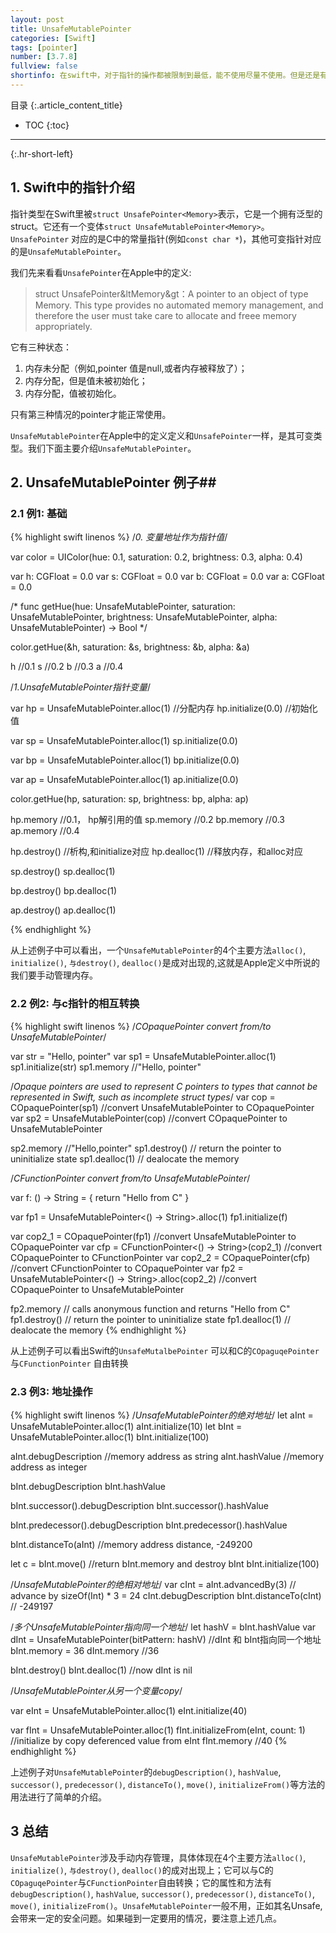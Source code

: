 ```yaml
---
layout: post
title: UnsafeMutablePointer
categories: [Swift]
tags: [pointer]
number: [3.7.8]
fullview: false
shortinfo: 在swift中，对于指针的操作都被限制到最低，能不使用尽量不使用。但是还是有一些场合需要我们使用指针。Swift处理指针主要是UnsafePointer和其可变类UnsafeMutablePointer。本文主要介绍它们的用法。
---
```

目录
{:.article_content_title}


* TOC
{:toc}

---
{:.hr-short-left}

## 1. Swift中的指针介绍 ##


指针类型在Swift里被`struct UnsafePointer<Memory>`表示，它是一个拥有泛型的struct。它还有一个变体`struct UnsafeMutablePointer<Memory>`。`UnsafePointer` 对应的是C中的常量指针(例如`const char *`)，其他可变指针对应的是`UnsafeMutablePointer`。

我们先来看看`UnsafePointer`在Apple中的定义:

>struct UnsafePointer&ltMemory&gt：A pointer to an object of type Memory. This type provides no automated memory management, and therefore the user must take care to allocate and freee memory appropriately. 

它有三种状态：

1. 内存未分配（例如,pointer 值是null,或者内存被释放了）；
2. 内存分配，但是值未被初始化；
3. 内存分配，值被初始化。

只有第三种情况的pointer才能正常使用。


`UnsafeMutablePointer`在Apple中的定义定义和`UnsafePointer`一样，是其可变类型。我们下面主要介绍`UnsafeMutablePointer`。


## 2. UnsafeMutablePointer 例子##


### 2.1 例1: 基础 ###

{% highlight swift linenos %}
/*0. 变量地址作为指针值*/

var color = UIColor(hue: 0.1, saturation: 0.2, brightness: 0.3, alpha: 0.4)

var h: CGFloat = 0.0
var s: CGFloat = 0.0
var b: CGFloat = 0.0
var a: CGFloat = 0.0

/*
func getHue(hue: UnsafeMutablePointer<CGFloat>, saturation: UnsafeMutablePointer<CGFloat>, brightness: UnsafeMutablePointer<CGFloat>, alpha: UnsafeMutablePointer<CGFloat>) -> Bool
*/

color.getHue(&h, saturation: &s, brightness: &b, alpha: &a)

h   //0.1
s   //0.2
b   //0.3
a   //0.4

/*1.UnsafeMutablePointer<CGFloat>指针变量*/

var hp = UnsafeMutablePointer<CGFloat>.alloc(1) //分配内存
hp.initialize(0.0)                              //初始化值

var sp = UnsafeMutablePointer<CGFloat>.alloc(1) 
sp.initialize(0.0)                              

var bp = UnsafeMutablePointer<CGFloat>.alloc(1) 
bp.initialize(0.0)                              

var ap = UnsafeMutablePointer<CGFloat>.alloc(1) 
ap.initialize(0.0)                              

color.getHue(hp, saturation: sp, brightness: bp, alpha: ap)

hp.memory   //0.1， hp解引用的值
sp.memory   //0.2
bp.memory   //0.3
ap.memory   //0.4

hp.destroy()    //析构,和initialize对应
hp.dealloc(1)   //释放内存，和alloc对应

sp.destroy()
sp.dealloc(1)

bp.destroy()
bp.dealloc(1)

ap.destroy()
ap.dealloc(1)

{% endhighlight %}

从上述例子中可以看出，一个`UnsafeMutablePointer`的4个主要方法`alloc()`, `initialize()`, `与destroy()`, `dealloc()`是成对出现的,这就是Apple定义中所说的我们要手动管理内存。

### 2.2 例2: 与c指针的相互转换 ###
{% highlight swift linenos %}
/*COpaquePointer convert from/to UnsafeMutablePointer*/

var str = "Hello, pointer"
var sp1 = UnsafeMutablePointer<String>.alloc(1)
sp1.initialize(str)
sp1.memory  //"Hello, pointer"

/*Opaque pointers are used to represent C pointers to types that cannot be represented in Swift, 
such as incomplete struct types*/
var cop = COpaquePointer(sp1)               //convert UnsafeMutablePointer to COpaquePointer
var sp2 = UnsafeMutablePointer<String>(cop) //convert COpaquePointer to UnsafeMutablePointer

sp2.memory      //"Hello,pointer"
sp1.destroy()   // return the pointer to uninitialize state
sp1.dealloc(1)  // dealocate the memory

/*CFunctionPointer convert from/to UnsafeMutablePointer*/


var f: () -> String = {
    return "Hello from C"
}

var fp1 = UnsafeMutablePointer<() -> String>.alloc(1)
fp1.initialize(f)

var cop2_1 = COpaquePointer(fp1)                            //convert UnsafeMutablePointer to COpaquePointer
var cfp = CFunctionPointer<() -> String>(cop2_1)            //convert COpaquePointer to CFunctionPointer
var cop2_2 = COpaquePointer(cfp)                            //convert CFunctionPointer to COpaquePointer
var fp2 = UnsafeMutablePointer<() -> String>.alloc(cop2_2)  //convert COpaquePointer to UnsafeMutablePointer

fp2.memory      // calls anonymous function and returns "Hello from C"
fp1.destroy()   // return the pointer to uninitialize state
fp1.dealloc(1)  // dealocate the memory
{% endhighlight %}

从上述例子可以看出Swift的`UnsafeMutalbePointer` 可以和C的`COpaguqePointer`与`CFunctionPointer` 自由转换

### 2.3 例3: 地址操作 ###


{% highlight swift linenos %}
/*UnsafeMutablePointer的绝对地址*/
let aInt = UnsafeMutablePointer<Int>.alloc(1)
aInt.initialize(10)
let bInt = UnsafeMutablePointer<Int>.alloc(1)
bInt.initialize(100)

aInt.debugDescription               //memory address as string
aInt.hashValue                      //memory address as integer

bInt.debugDescription
bInt.hashValue

bInt.successor().debugDescription
bInt.successor().hashValue

bInt.predecessor().debugDescription
bInt.predecessor().hashValue

bInt.distanceTo(aInt)               //memory address distance, -249200

let c = bInt.move()                 //return bInt.memory and destroy bInt
bInt.initialize(100)


/*UnsafeMutablePointer的绝相对地址*/
var cInt = aInt.advancedBy(3)       // advance by sizeOf(Int) * 3 = 24
cInt.debugDescription
bInt.distanceTo(cInt)               // -249197


/*多个UnsafeMutablePointer指向同一个地址*/
let hashV = bInt.hashValue
var dInt = UnsafeMutablePointer<Int>(bitPattern: hashV) //dInt 和 bInt指向同一个地址
bInt.memory = 36
dInt.memory         //36

bInt.destroy()
bInt.dealloc(1)     //now dInt is nil


/*UnsafeMutablePointer从另一个变量copy*/

var eInt = UnsafeMutablePointer<Int>.alloc(1)
eInt.initialize(40)

var fInt = UnsafeMutablePointer<Int>.alloc(1)
fInt.initializeFrom(eInt, count: 1) //initialize by copy deferenced value from eInt
fInt.memory     //40
{% endhighlight %}

上述例子对`UnsafeMutablePointer`的`debugDescription()`, `hashValue`, `successor()`, `predecessor()`, `distanceTo()`, `move()`, `initializeFrom()`等方法的用法进行了简单的介绍。


## 3 总结 ##
`UnsafeMutablePointer`涉及手动内存管理，具体体现在4个主要方法`alloc()`, `initialize()`, `与destroy()`, `dealloc()`的成对出现上；它可以与C的`COpaguqePointer`与`CFunctionPointer`自由转换；它的属性和方法有`debugDescription()`, `hashValue`, `successor()`, `predecessor()`, `distanceTo()`, `move()`, `initializeFrom()`。`UnsafeMutablePointer`一般不用，正如其名Unsafe, 会带来一定的安全问题。如果碰到一定要用的情况，要注意上述几点。


